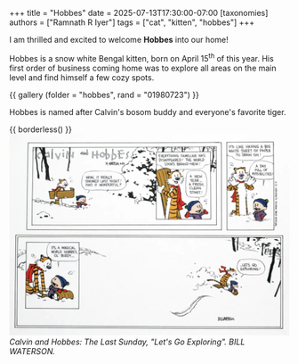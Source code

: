 +++
title = "Hobbes"
date = 2025-07-13T17:30:00-07:00
[taxonomies]
authors = ["Ramnath R Iyer"]
tags = ["cat", "kitten", "hobbes"]
+++

I am thrilled and excited to welcome **Hobbes** into our home!

Hobbes is a snow white Bengal kitten, born on April 15<sup>th</sup> of this year. His first order of
business coming home was to explore all areas on the main level and find himself a few cozy spots.

{{ gallery (folder = "hobbes", rand = "01980723") }}

Hobbes is named after Calvin's bosom buddy and everyone's favorite tiger.

{{ borderless() }}
![Let's Go Exploring](calvin-and-hobbes-the-last-sunday.webp "Let's Go Exploring")
*Calvin and Hobbes: The Last Sunday, "Let's Go Exploring". BILL WATERSON.*
